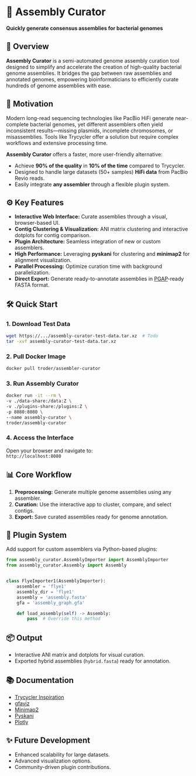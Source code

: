 # 🧬 Assembly Curator

**Quickly generate consensus assemblies for bacterial genomes**

## 🚀 Overview

**Assembly Curator** is a semi-automated genome assembly curation tool designed to simplify and accelerate the creation
of high-quality bacterial genome assemblies. It bridges the gap between raw assemblies and annotated genomes, empowering
bioinformaticians to efficiently curate hundreds of genome assemblies with ease.

## 🎯 Motivation

Modern long-read sequencing technologies like PacBio HiFi generate near-complete bacterial genomes, yet different
assemblers often yield inconsistent results—missing plasmids, incomplete chromosomes, or misassemblies. Tools like
Trycycler offer a solution but require complex workflows and extensive processing time.

**Assembly Curator** offers a faster, more user-friendly alternative:

- Achieve **90% of the quality** in **10% of the time** compared to Trycycler.
- Designed to handle large datasets (50+ samples) **HiFi data** from PacBio Revio reads.
- Easily integrate **any assembler** through a flexible plugin system.

## ⚙️ Key Features

- **Interactive Web Interface:** Curate assemblies through a visual, browser-based UI.
- **Contig Clustering & Visualization:** ANI matrix clustering and interactive dotplots for contig comparison.
- **Plugin Architecture:** Seamless integration of new or custom assemblers.
- **High Performance:** Leveraging **pyskani** for clustering and **minimap2** for alignment visualization.
- **Parallel Processing:** Optimize curation time with background parallelization.
- **Direct Export:** Generate ready-to-annotate assemblies in [PGAP](https://github.com/ncbi/pgap/wiki/Input-Files)-ready FASTA format.

## 🛠️ Quick Start

### 1. Download Test Data

```bash
wget https://.../assembly-curator-test-data.tar.xz  # Todo
tar -xvf assembly-curator-test-data.tar.xz
```

### 2. Pull Docker Image

```bash
docker pull troder/assembler-curator
```

### 3. Run Assembly Curator

```bash
docker run -it --rm \
-v ./data-share:/data:Z \
-v ./plugins-share:/plugins:Z \
-p 8080:8080 \
--name assembly-curator \
troder/assembly-curator
```

### 4. Access the Interface

Open your browser and navigate to:  
`http://localhost:8080`

## 📊 Core Workflow

1. **Preprocessing:** Generate multiple genome assemblies using any assembler.
2. **Curation:** Use the interactive app to cluster, compare, and select contigs.
3. **Export:** Save curated assemblies ready for genome annotation.

## 🔌 Plugin System

Add support for custom assemblers via Python-based plugins:

```python
from assembly_curator.AssemblyImporter import AssemblyImporter
from assembly_curator.Assembly import Assembly


class FlyeImporter1(AssemblyImporter):
    assembler = 'flye1'
    assembly_dir = 'flye1'
    assembly = 'assembly.fasta'
    gfa = 'assembly_graph.gfa'

    def load_assembly(self) -> Assembly:
        pass  # Override this method
```

## 📦 Output

- Interactive ANI matrix and dotplots for visual curation.
- Exported hybrid assemblies (`hybrid.fasta`) ready for annotation.

## 📚 Documentation

- [Trycycler Inspiration](https://github.com/rrwick/Trycycler)
- [gfaviz](https://github.com/ggonnella/gfaviz)
- [Minimap2](https://github.com/lh3/minimap2)
- [Pyskani](https://github.com/althonos/pyskani)
- [Plotly](https://plotly.com/)

## ✨ Future Development

- Enhanced scalability for large datasets.
- Advanced visualization options.
- Community-driven plugin contributions.
